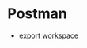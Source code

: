 # Postman

- [export workspace](https://learning.postman.com/docs/getting-started/importing-and-exporting/exporting-data/)